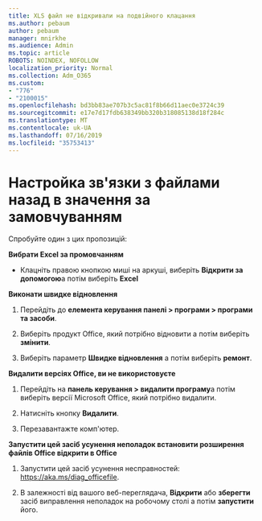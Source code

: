 ```yaml
---
title: XLS файл не відкривали на подвійного клацання
ms.author: pebaum
author: pebaum
manager: mnirkhe
ms.audience: Admin
ms.topic: article
ROBOTS: NOINDEX, NOFOLLOW
localization_priority: Normal
ms.collection: Adm_O365
ms.custom:
- "776"
- "2100015"
ms.openlocfilehash: bd3bb83ae707b3c5ac81f8b66d11aec0e3724c39
ms.sourcegitcommit: e17e7d17fdb638349bb320b318085138d18f284c
ms.translationtype: MT
ms.contentlocale: uk-UA
ms.lasthandoff: 07/16/2019
ms.locfileid: "35753413"
---
```

# <a name="setting-file-associations-back-to-defaults"></a>Настройка зв'язки з файлами назад в значення за замовчуванням

Спробуйте один з цих пропозицій:

**Вибрати Excel за промовчанням**

* Клацніть правою кнопкою миші на аркуші, виберіть **Відкрити за допомогою**а потім виберіть **Excel**

**Виконати швидке відновлення**

1. Перейдіть до **елемента керування панелі > програми > програми та засоби**.

2. Виберіть продукт Office, який потрібно відновити а потім виберіть **змінити**.

3. Виберіть параметр **Швидке відновлення** а потім виберіть **ремонт**.

**Видалити версіях Office, ви не використовуєте**

1. Перейдіть на **панель керування > видалити програму**а потім виберіть версії Microsoft Office, який потрібно видалити.

2. Натисніть кнопку **Видалити**.

3. Перезавантажте комп'ютер.

**Запустити цей засіб усунення неполадок встановити розширення файлів Office відкрити в Office**

1. Запустити цей засіб усунення несправностей: https://aka.ms/diag_officefile.

2. В залежності від вашого веб-переглядача, **Відкрити** або **зберегти** засіб виправлення неполадок на робочому столі а потім **запустити** його.
